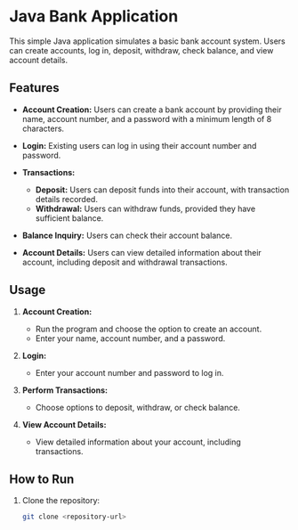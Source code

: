 # Java Bank Application

This simple Java application simulates a basic bank account system. Users can create accounts, log in, deposit, withdraw, check balance, and view account details.

## Features

- **Account Creation:** Users can create a bank account by providing their name, account number, and a password with a minimum length of 8 characters.

- **Login:** Existing users can log in using their account number and password.

- **Transactions:**
  - **Deposit:** Users can deposit funds into their account, with transaction details recorded.
  - **Withdrawal:** Users can withdraw funds, provided they have sufficient balance.

- **Balance Inquiry:** Users can check their account balance.

- **Account Details:** Users can view detailed information about their account, including deposit and withdrawal transactions.

## Usage

1. **Account Creation:**
   - Run the program and choose the option to create an account.
   - Enter your name, account number, and a password.

2. **Login:**
   - Enter your account number and password to log in.

3. **Perform Transactions:**
   - Choose options to deposit, withdraw, or check balance.

4. **View Account Details:**
   - View detailed information about your account, including transactions.

## How to Run

1. Clone the repository:

   ```bash
   git clone <repository-url>
